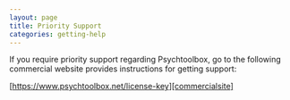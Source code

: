 ```yaml
---
layout: page
title: Priority Support
categories: getting-help
---
```


 If you require priority support regarding Psychtoolbox, go to the
 following commercial website provides instructions for getting support:

 [https://www.psychtoolbox.net/license-key][commercialsite]

[commercialsite]: https://www.psychtoolbox.net/license-key

